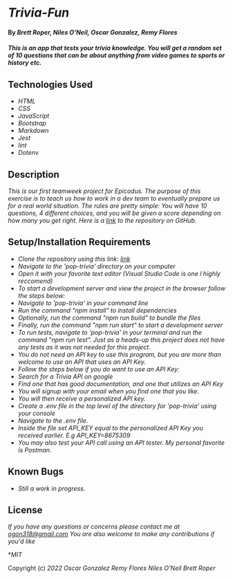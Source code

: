 # _Trivia-Fun_

#### By _**Brett Roper, Niles O'Neil, Oscar Gonzalez, Remy Flores**_

#### _This is an app that tests your trivia knowledge. You will get a random set of 10 questions that can be about anything from video games to sports or history etc._

## Technologies Used

* _HTML_
* _CSS_
* _JavaScript_
* _Bootstrap_
* _Markdown_
* _Jest_
* _lint_
* _Dotenv_


## Description

_This is our first teamweek project for Epicodus. The purpose of this exercise is to teach us how to work in a dev team to eventually prepare us for a real world situation. The rules are pretty simple: You will have 10 questions, 4 different choices, and you will be given a score depending on how many you get right. Here is a [link](https://github.com/OLGON92/Trivia-Fun) to the repository on GitHub._

## Setup/Installation Requirements
* _Clone the repository using this link: [link](https://github.com/OLGON92/Trivia-Fun)_
* _Navigate to the 'pop-trivia' directory on your computer_
* _Open it with your favorite text editor (Visual Studio Code is one I highly reccomend)_
* _To start a development server and view the project in the browser follow the steps below:_
* _Navigate to 'pop-trivia' in your command line_
* _Run the command "npm install" to install dependencies_
* _Optionally, run the command "npm run build" to bundle the files_
* _Finally, run the command "npm run start" to start a development server_
* _To run tests, navigate to 'pop-trivia' in your terminal and run the command "npm run test". Just as a heads-up this project does not have any tests as it was not needed for this project._
* _You do not need an API key to use this program, but you are more than welcome to use an API that uses an API Key._
* _Follow the steps below if you do want to use an API Key:_
* _Search for a Trivia API on google_
* _Find one that has good documentation, and one that utilizes an API Key_
* _You will signup with your email when you find one that you like._
* _You will then receive a personalized API key._
* _Create a .env file in the top level of the directory for 'pop-trivia' using your console_
* _Navigate to the .env file._
* _Inside the file set API_KEY equal to the personalized API Key you received earlier. E.g API_KEY=8675309_
* _You may also test your API call using an API tester. My personal favorite is Postman._

## Known Bugs

* _Still a work in progress._ 

## License

_If you have any questions or concerns please contact me at ogon318@gmail.com
You are also welcome to make any contributions if you'd like_

*_MIT_

Copyright (c) _2022_ _Oscar Gonzalez_ _Remy Flores_ _Niles O'Neil_ _Brett Roper_